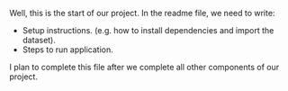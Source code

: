 Well, this is the start of our project.
In the readme file, we need to write:
* Setup instructions. (e.g. how to install dependencies and import the dataset).
* Steps to run application.

I plan to complete this file after we complete all other components of our project.
